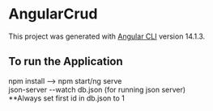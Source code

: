 # AngularCrud

This project was generated with [Angular CLI](https://github.com/angular/angular-cli) version 14.1.3.

## To run the Application

npm install --> npm start/ng serve\
json-server --watch db.json (for running json server)\
**Always set first id in db.json to 1
 
